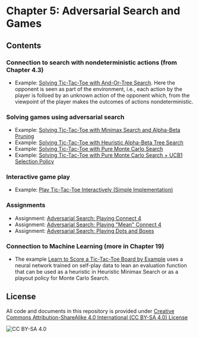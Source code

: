 <!-- #region -->
# Chapter 5: Adversarial Search and Games

## Contents

### Connection to search with nondeterministic actions (from Chapter 4.3)
* Example: [Solving Tic-Tac-Toe with And-Or-Tree Search](https://colab.research.google.com/github/mhahsler/CS7320-AI/blob/master/Games/tictactoe_and_or_tree_search.ipynb). Here the opponent is seen as part of the environment, i.e.,
each action by the player is folloed by an unknown action of the opponent which, from the viewpoint of the player makes the outcomes of actions nondeterministic.

### Solving games using adversarial search
* Example: [Solving Tic-Tac-Toe with Minimax Search and Alpha-Beta Pruning](https://colab.research.google.com/github/mhahsler/CS7320-AI/blob/master/Games/tictactoe_alpha_beta_tree_search.ipynb)
* Example: [Solving Tic-Tac-Toe with Heuristic Alpha-Beta Tree Search](https://colab.research.google.com/github/mhahsler/CS7320-AI/blob/master/Games/tictactoe_heuristic_alpha_beta_tree_search.ipynb)
* Example: [Solving Tic-Tac-Toe with Pure Monte Carlo Search](https://colab.research.google.com/github/mhahsler/CS7320-AI/blob/master/Games/tictactoe_pure_monte_carlo_search.ipynb)
* Example: [Solving Tic-Tac-Toe with Pure Monte Carlo Search + UCB1 Selection Policy](https://colab.research.google.com/github/mhahsler/CS7320-AI/blob/master/Games/tictactoe_monte_carlo_tree_search_restricted.ipynb)

### Interactive game play
* Example: [Play Tic-Tac-Toe Interactively (Simple Implementation)](https://colab.research.google.com/github/mhahsler/CS7320-AI/blob/master/Games/tictactoe_interactive.ipynb)


### Assignments
* Assignment: [Adversarial Search: Playing Connect 4](https://colab.research.google.com/github/mhahsler/CS7320-AI/blob/master/Games/assignment_connect4.ipynb)
* Assignment: [Adversarial Search: Playing "Mean" Connect 4](https://colab.research.google.com/github/mhahsler/CS7320-AI/blob/master/Games/assignment_mean_connect4.ipynb)
* Assignment: [Adversarial Search: Playing Dots and Boxes](https://colab.research.google.com/github/mhahsler/CS7320-AI/blob/master/Games/assignment_dots_and_boxes.ipynb)


### Connection to Machine Learning (more in Chapter 19)
* The example [Learn to Score a Tic-Tac-Toe Board by Example](https://colab.research.google.com/github/mhahsler/CS7320-AI/blob/master/ML/ML_for_tictactoe.ipynb) uses a neural network trained on self-play data to lean an evaluation function that can be used as a heuristic in Heuristic Minimax Search or as a playout policy for Monte Carlo Search.


## License
All code and documents in this repository is provided under [Creative Commons Attribution-ShareAlike 4.0 International (CC BY-SA 4.0) License](https://creativecommons.org/licenses/by-sa/4.0/)

![CC BY-SA 4.0](https://licensebuttons.net/l/by-sa/3.0/88x31.png)
<!-- #endregion -->
